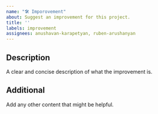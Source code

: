 ```yaml
---
name: "🛠️ Imporovement"
about: Suggest an improvement for this project.
title: ''
labels: improvement
assignees: anushavan-karapetyan, ruben-arushanyan
---
```


## Description

A clear and concise description of what the improvement is.

## Additional

Add any other content that might be helpful.